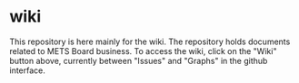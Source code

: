wiki
====

This repository is here mainly for the wiki.  The repository holds documents related to METS Board business.  To access 
the wiki, click on the "Wiki" button above, currently between "Issues" and "Graphs" in the github interface.
